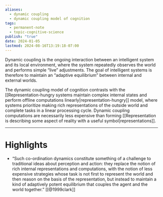 ```yaml
---
aliases:
  - dynamic coupling
  - dynamic coupling model of cognition
tags:
  - permanent-note
  - topic-cognitive-science
publish: "true"
date: 2024-01-05
lastmod: 2024-08-16T13:19:18-07:00
---
```

Dynamic coupling is the ongoing interaction between an intelligent system and its local environment, where the system repeatedly observes the world and performs simple “live” adjustments. The goal of intelligent systems is therefore to maintain an “adaptive equilibrium” between internal and external worlds.

The dynamic coupling model of cognition contrasts with the [[Representation-hungry systems maintain complex internal states and perform offline computations linearly|representation-hungry]] model, where systems prioritize making rich representations of the outside world and complete tasks in a linear processing cycle. Dynamic coupling computations are necessarily less expensive than forming [[Representation is describing some aspect of reality with a useful symbol|representations]].

---
# Highlights

- “Such co-ordination dynamics constitute something of a challenge to traditional ideas about perception and action: they replace the notion of rich internal representations and computations, with the notion of less expensive strategies whose task is not first to represent the world and then reason on the basis of the representation, but instead to maintain a kind of adaptively potent equilibrium that couples the agent and the world together.” [[@1999clark]]